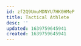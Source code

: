 ```yaml
---
id: zf2Q9UmuMDNYU7HK0HMeP
title: Tactical Athlete
desc: ''
updated: 1639759645941
created: 1639759645941
---
```


